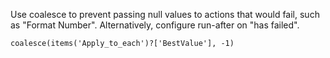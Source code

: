 Use coalesce to prevent passing null values to actions that would fail, such as "Format Number". Alternatively, configure run-after on "has failed".

```coalesce(items('Apply_to_each')?['BestValue'], -1)```
